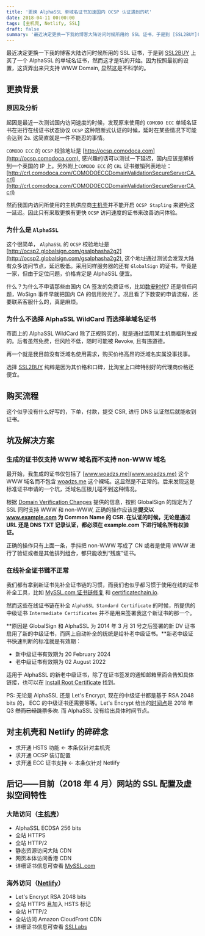 ```yaml
---
title: '更换 AlphaSSL 单域名证书加速国内 OCSP 认证遇到的坑'
date: 2018-04-11 00:00:00
tags: [主机壳, Netlify, SSL]
draft: false
summary: '最近决定更换一下我的博客大陆访问时候所用的 SSL 证书，于是到 [SSL2BUY](https://www.ssl2buy.com/) 上买了一个 AlphaSSL 的单域名证书，然而这才是坑的开始。因为按照最初的设置，这货弄出来只支持 WWW Domain, 显然这是不科学的。'
---
```


最近决定更换一下我的博客大陆访问时候所用的 SSL 证书，于是到 [SSL2BUY](https://www.ssl2buy.com/) 上买了一个 AlphaSSL 的单域名证书，然而这才是坑的开始。因为按照最初的设置，这货弄出来只支持 WWW Domain, 显然这是不科学的。

<!-- more -->

## 更换背景

### 原因及分析

起因是最近一次测试国内访问速度的时候，发现原来使用的 `COMODO ECC` 单域名证书在进行在线证书状态协议 `OCSP` 这种阻断式认证的时候，延时在某些情况下可能会达到 2s. 这简直就是一件不能忍的事情。

`COMODO ECC` 的 `OCSP` 校验地址是 [http://ocsp.comodoca.com](http://ocsp.comodoca.com), 感兴趣的话可以测试一下延迟，国内应该是解析到一个英国的 IP 上。另外附上`COMODO ECC` 的 `CRL` 证书撤销列表地址：[http://crl.comodoca.com/COMODOECCDomainValidationSecureServerCA.crl](http://crl.comodoca.com/COMODOECCDomainValidationSecureServerCA.crl)

然而我国内访问所使用的主机供应商[主机壳](https://i.zhujike.com/flag/5382)并不能开启 `OCSP Stapling` 来避免这一延迟。因此只有采取更换有更快 `OCSP` 访问速度的证书来改善访问体验。

### 为什么是 `AlphaSSL`

这个很简单， `AlphaSSL` 的 `OCSP` 校验地址是 [http://ocsp2.globalsign.com/gsalphasha2g2](http://ocsp2.globalsign.com/gsalphasha2g2), 这个地址通过测试会发现大陆有众多访问节点，延迟极低。采用同样服务器的还有 `GlobalSign` 的证书，毕竟是一家，但由于定位问题，价格肯定是 AlphaSSL 便宜。

什么？为什么不申请那些由国内 CA 签发的免费证书，比如[数安时代](https://www.trustauth.cn/free-ssl)? 还是信任问题，WoSign 事件早就把国内 CA 的信用败光了。况且看了下数安的申请流程，还要联系客服什么的，真是麻烦。

### 为什么不选择 AlphaSSL WildCard 而选择单域名证书

市面上的 AlphaSSL WildCard 除了正规购买的，就是通过滥用某主机商福利生成的。后者虽然免费，但风险不低，随时可能被 Revoke, 且有违道德。

再一个就是我目前没有泛域名使用需求，购买价格高昂的泛域名实属没事找事。

选择 [SSL2BUY](https://www.ssl2buy.com/) 纯粹是因为其价格和口碑，比淘宝上口碑特别好的代理商价格还便宜。

## 购买流程

这个似乎没有什么好写的，下单，付款，提交 CSR, 进行 DNS 认证然后就能收到证书。

## 坑及解决方案

### 生成的证书仅支持 WWW 域名而不支持 non-WWW 域名

最开始，我生成的证书仅包括了 [www.woadzs.me](www.woadzs.me) 这个 WWW 域名而不包含 [woadzs.me](woadzs.me) 这个裸域。这显然是不正常的。后来发现这是标准证书申请的一个坑，泛域名压根儿碰不到这种情况。

根据 [Domain Verification Changes](https://support.globalsign.com/customer/en/portal/articles/2644394-domain-verification-changes) 提供的信息，按照 GlobalSign 的规定为了 SSL 同时支持 WWW 和 non-WWW, 正确的操作应该是**提交以 www.example.com 为 Common Name 的 CSR. 在认证的时候，无论是通过 URL 还是 DNS TXT 记录认证，都必须在 example.com 下进行域名所有权验证。**

正确的操作只有上面一条，手抖把 non-WWW 写成了 CN 或者是使用 WWW 进行了验证或者是其他排列组合，都只能收到“残废”证书。

### 在线补全证书链不正常

我们都有拿到新证书先补全证书链的习惯，而我们也似乎都习惯于使用在线的证书补全工具，比如 [MySSL.com 证书链修复](https://myssl.com/chain_download.html) 和 [certificatechain.io](https://certificatechain.io/).

然而这些在线证书链在补全 `AlphaSSL Standard Certificate` 的时候，所提供的中级证书 `Intermediate Certificates` 并不是用来签署我这个新证书的那一个。

**原因是 GlobalSign 和 AlphaSSL 为 2014 年 3 月 31 号之后签署的新 DV 证书启用了新的中级证书，而网上自动补全的统统是给补老中级证书。**新老中级证书快速判断的标准就是有效期：

- 新中级证书有效期为 20 February 2024
- 老中级证书有效期为 02 August 2022

适用于 AlphaSSL 的新老中级证书，除了在证书签发的通知邮箱里面会告知具体链接，也可以在 [Install Root Certificate](https://www.alphassl.com/support/install-root-certificate.html) 找到。

PS: 无论是 AlphaSSL 还是 Let's Encrypt, 现在的中级证书都是基于 RSA 2048 bits 的， ECC 的中级证书还需要等等。Let's Encrypt 给出的[时间点](https://letsencrypt.org/upcoming-features/)是 2018 年 Q3 ~~然而已经跳票多次~~. 而 AlphaSSL 没有给出具体时间节点。

## 对主机壳和 Netlify 的碎碎念

- 求开通 HSTS 功能 ← 本条仅针对主机壳
- 求开通 OCSP 装订配置
- 求开通 ECC 证书支持 ← 本条仅针对 Netlify

## 后记——目前（2018 年 4 月）网站的 SSL 配置及虚拟空间特性

### 大陆访问（[主机壳](https://i.zhujike.com/flag/5382)）

- AlphaSSL ECDSA 256 bits
- 全站 HTTPS
- 全站 HTTP/2
- 静态资源访问大陆 CDN
- 网页本体访问香港 CDN
- 详细证书信息可查看 [MySSL.com](https://myssl.com/woadzs.me?domain=woadzs.me)

### 海外访问（[Netlify](https://www.netlify.com/)）

- Let's Encrypt RSA 2048 bits
- 全站 HTTPS 且加入 HSTS 标记
- 全站 HTTP/2
- 全站访问 Amazon CloudFront CDN
- 详细证书信息可查看 [SSLLabs](https://www.ssllabs.com/ssltest/analyze.html?d=woadzs.me)
